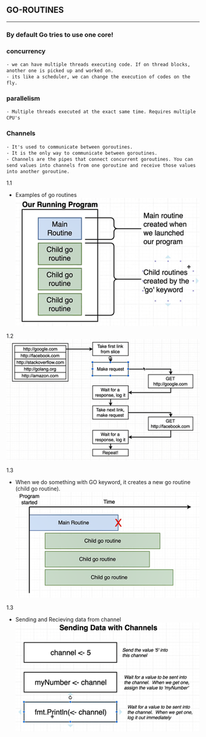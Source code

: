 
## GO-ROUTINES
---   

### By default Go tries to use one core!

### concurrency
    - we can have multiple threads executing code. If on thread blocks, another one is picked up and worked on.
	- its like a scheduler, we can change the execution of codes on the fly.

### parallelism
	- Multiple threads executed at the exact same time. Requires multiple CPU's

### Channels
    - It's used to communicate between goroutines.
    - It is the only way to communicate between goroutines.
    - Channels are the pipes that connect concurrent goroutines. You can send values into channels from one goroutine and receive those values into another goroutine.
 

1.1
- Examples of go routines
![alt text](image.png)

1.2
![alt text](image-1.png)

1.3
- When we do something with GO keyword, it creates a new go routine (child go routine).
![alt text](image-2.png)

1.3
- Sending and Recieving data from channel
![alt text](image-3.png)